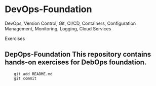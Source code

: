 # DevOps-Foundation
DevOps, Version Control, Git, CI/CD, Containers, Configuration Management, Monitoring, Logging, Cloud Services

Exercises

## DepOps-Foundation This repository contains hands-on exercises for DebOps foundation.
```
    git add README.md
    git commit 
```
